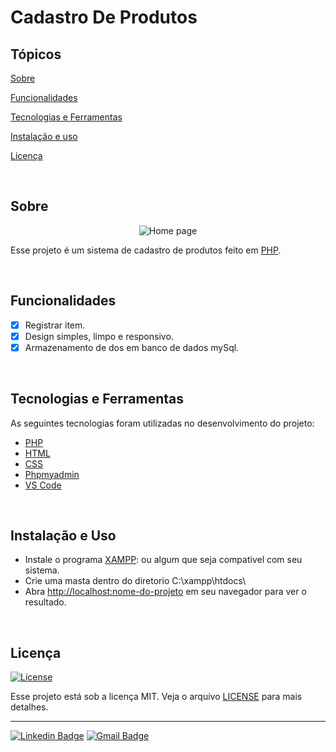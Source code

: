 # Cadastro De Produtos

## Tópicos

[Sobre](#sobre)

[Funcionalidades](#funcionalidades)

[Tecnologias e Ferramentas](#tecnologias-e-ferramentas)

[Instalação e uso](#instalação-e-uso)

[Licença](#licença)

<br>

## Sobre

<p align="center">
  <img src="" alt="Home page">
</p>

Esse projeto é um sistema de cadastro de produtos feito em [PHP](https://www.php.net/).

<br>

## Funcionalidades

- [x] Registrar item.
- [x] Design simples, limpo e responsivo.
- [x] Armazenamento de dos em banco de dados mySql.

<br>

## Tecnologias e Ferramentas

As seguintes tecnologias foram utilizadas no desenvolvimento do projeto:

- [PHP](https://www.php.net/)
- [HTML](https://developer.mozilla.org/pt-BR/docs/Web/HTML)
- [CSS](https://developer.mozilla.org/pt-BR/docs/Web/CSS)
- [Phpmyadmin](https://www.phpmyadmin.net/)
- [VS Code](https://code.visualstudio.com/)

<br>

## Instalação e Uso

- Instale o programa [XAMPP](https://www.apachefriends.org/pt_br/index.html): ou algum que seja compativel com seu sistema.
- Crie uma masta dentro do diretorio C:\xampp\htdocs\
- Abra [http://localhost:nome-do-projeto](http://localhost/) em seu navegador para ver o resultado.

<br>

## Licença

<a href="https://opensource.org/licenses/MIT">
  <img alt="License" src="https://img.shields.io/badge/license-MIT-%2315748d">
</a>

<br>

Esse projeto está sob a licença MIT. Veja o arquivo [LICENSE](/LICENSE) para mais detalhes.

---

<!-- 

```bash
yarn install

yarn start
```
 -->

[![Linkedin Badge](https://img.shields.io/badge/LinkedIn-0077B5?style=for-the-badge&logo=linkedin&logoColor=white)](https://www.linkedin.com/in/robertt-dos-anjos-souza-647192136)
[![Gmail Badge](https://img.shields.io/badge/Gmail-D14836?style=for-the-badge&logo=gmail&logoColor=white)](roberttsouzzaa@gmail.com)
